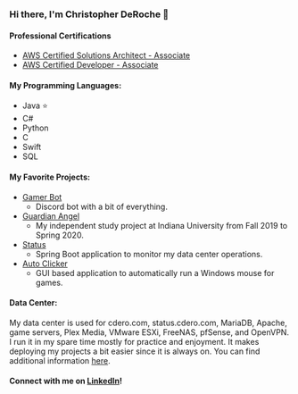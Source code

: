 ### Hi there, I'm Christopher DeRoche 👋

#### Professional Certifications
- [AWS Certified Solutions Architect - Associate](https://www.credly.com/badges/a8b963d9-cba0-493c-ae0a-ff2f77bb61fc)
- [AWS Certified Developer - Associate](https://www.credly.com/badges/888cbe33-f6b4-48e1-b73b-895a7445847e)

#### My Programming Languages:
- Java ⭐
- C#
- Python
- C
- Swift
- SQL

#### My Favorite Projects:
- [Gamer Bot](https://github.com/compact-disc/GamerBot)
  - Discord bot with a bit of everything.
- [Guardian Angel](https://github.com/compact-disc/GuardianAngel)
  - My independent study project at Indiana University from Fall 2019 to Spring 2020.
- [Status](https://github.com/compact-disc/Status)
  - Spring Boot application to monitor my data center operations.
- [Auto Clicker](https://github.com/compact-disc/AutoClicker)
  - GUI based application to automatically run a Windows mouse for games.

#### Data Center:
My data center is used for cdero.com, status.cdero.com, MariaDB, Apache, game servers, Plex Media, VMware ESXi, FreeNAS, pfSense, and OpenVPN. I run it in my spare time mostly for practice and enjoyment. It makes deploying my projects a bit easier since it is always on. You can find additional information [here](https://cdero.com/datacenter.html).

#### Connect with me on [LinkedIn](https://www.linkedin.com/in/chrismderoche)!
